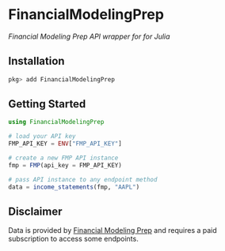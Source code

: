 # FinancialModelingPrep

*Financial Modeling Prep API wrapper for for Julia*

## Installation
``` julia
pkg> add FinancialModelingPrep
```

## Getting Started

``` julia
using FinancialModelingPrep
```
``` julia
# load your API key
FMP_API_KEY = ENV["FMP_API_KEY"]

# create a new FMP API instance
fmp = FMP(api_key = FMP_API_KEY)
```
``` julia
# pass API instance to any endpoint method
data = income_statements(fmp, "AAPL")
```

## Disclaimer
Data is provided by [Financial Modeling Prep](https://financialmodelingprep.com/developer/docs/) and requires a paid subscription to access some endpoints.
